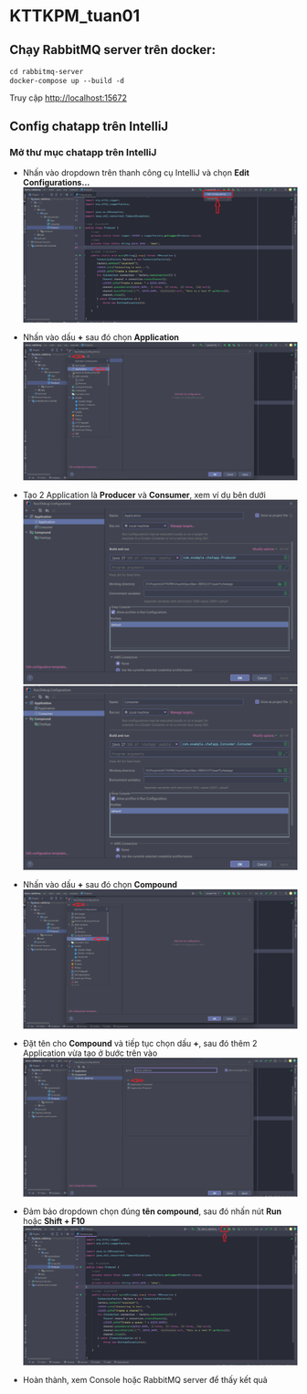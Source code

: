 # KTTKPM_tuan01
## Chạy RabbitMQ server trên docker:
  ```
  cd rabbitmq-server
  docker-compose up --build -d
  ```
Truy cập [http://localhost:15672](http://localhost:15672/)

## Config chatapp trên IntelliJ
### Mở thư mục chatapp trên IntelliJ
- Nhấn vào dropdown trên thanh công cụ IntelliJ và chọn **Edit Configurations...**
  <img src="/images/configuration/image2.png" alt=""/>

- Nhấn vào dấu **+** sau đó chọn **Application**
  <img src="/images/configuration/image3.png" alt=""/>
  
- Tạo 2 Application là **Producer** và **Consumer**, xem ví dụ bên dưới
  <img src="/images/configuration/image4.png" alt=""/>
  <img src="/images/configuration/image5.png" alt=""/>
  
- Nhấn vào dấu **+** sau đó chọn **Compound**
  <img src="/images/configuration/image6.png" alt=""/>
  
- Đặt tên cho **Compound** và tiếp tục chọn dấu **+**, sau đó thêm 2 Application vừa tạo ở bước trên vào
  <img src="/images/configuration/image7.png" alt=""/>
  
- Đảm bảo dropdown chọn đúng **tên compound**, sau đó nhấn nút **Run** hoặc **Shift + F10**
  <img src="/images/configuration/image8.png" alt=""/>
  
- Hoàn thành, xem Console hoặc RabbitMQ server để thấy kết quả
